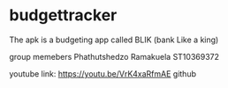 # budgettracker
The apk is a budgeting app called BLIK (bank Like a king)

group memebers
Phathutshedzo Ramakuela ST10369372


youtube link: https://youtu.be/VrK4xaRfmAE
github
